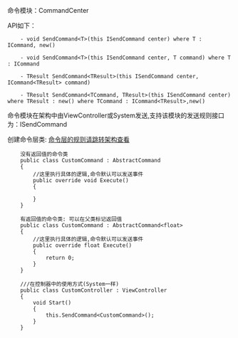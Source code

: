命令模块：CommandCenter

API如下：
      
        - void SendCommand<T>(this ISendCommand center) where T : ICommand, new()
      
        - void SendCommand<T>(this ISendCommand center, T command) where T : ICommand
     
        - TResult SendCommand<TResult>(this ISendCommand center, ICommand<TResult> command)

        - TResult SendCommand<TCommand, TResult>(this ISendCommand center) where TResult : new() where TCommand : ICommand<TResult>,new()
      
命令模块在架构中由ViewController或System发送,支持该模块的发送规则接口为：ISendCommand

创建命令层类: [命令层的规则请跳转架构查看](https://gitee.com/NikaidoShinku/YukiFrameWork/blob/master/YukiFrameWork/Framework/2.Architecture.md)

```
    没有返回值的命令类
    public class CustomCommand : AbstractCommand
    {
        //这里执行具体的逻辑,命令默认可以发送事件
        public override void Execute()
        {
            
        }
    }

    有返回值的命令类: 可以在父类标记返回值
    public class CustomCommand : AbstractCommand<float>
    {
        //这里执行具体的逻辑,命令默认可以发送事件
        public override float Execute()
        {
            return 0;
        }
    }

    ///在控制器中的使用方式(System一样)
    public class CustomController : ViewController
    {
        void Start()
        {
            this.SendCommand<CustomCommand>();
        }
    }
```